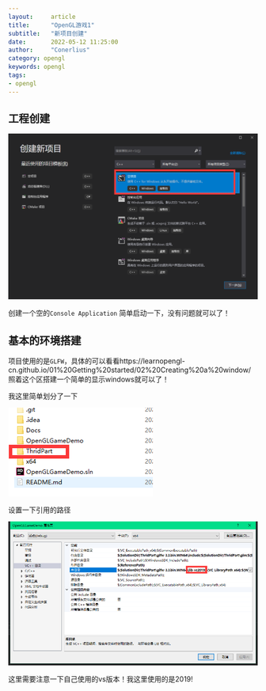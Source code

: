 ```yaml
---
layout:     article
title:      "OpenGL游戏1"
subtitle:   "新项目创建"
date:       2022-05-12 11:25:00
author:     "Conerlius"
category: opengl
keywords: opengl
tags:
- opengl
---
```


## 工程创建

![png](../images/1_1.png)

创建一个空的`Console Application`
简单启动一下，没有问题就可以了！

## 基本的环境搭建

项目使用的是`GLFW`，具体的可以看看https://learnopengl-cn.github.io/01%20Getting%20started/02%20Creating%20a%20window/
照着这个区搭建一个简单的显示windows就可以了！

我这里简单划分了一下

![png](../images/1_2.png)

设置一下引用的路径

![png](../images/1_3.png)

这里需要注意一下自己使用的vs版本！我这里使用的是2019!

